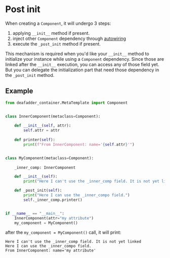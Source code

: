 # Post init

When creating a `Component`, it will undergo 3 steps:

1. applying `__init__` method if present.
2. inject other `Component` dependency through [autowiring](Features/autowire.md)
3. execute the `_post_init` method if present.

This mechanism is required when you'd like your `__init__` method to initialize your instance while using
a `Component` dependency. Since those are linked after the `__init__` execution, you can access any of those
field yet. But you can delegate the initialization part that need those dependency in the `_post_init` method.

## Example

```python
from deafadder_container.MetaTemplate import Component


class InnerComponent(metaclass=Component):
    
    def __init__(self, attr):
        self.attr = attr
    
    def printer(self):
        print(f"From InnerComponent: name='{self.attr}'")


class MyComponent(metaclass=Component):
    
    _inner_comp: InnerComponent

    def __init__(self):
        print("Here I can't use the _inner_comp field. It is not yet linked")

    def _post_init(self):
        print("Here I can use the _inner_compo field.")
        self._inner_comp.printer()


if __name__ == "__main__":
    InnerComponent(attr="my attribute")
    my_component = MyComponent()
```

after the `my_component = MyComponent()` call, it will print:

```
Here I can't use the _inner_comp field. It is not yet linked
Here I can use the _inner_compo field.
From InnerComponent: name='my attribute'
```